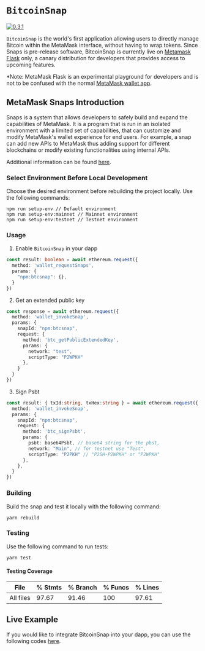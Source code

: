 # `BitcoinSnap`

[![0.3.1](https://badge.fury.io/js/btcsnap.png)](https://badge.fury.io/js/btcsnap)

`BitcoinSnap` is the world's first application allowing users to directly manage Bitcoin within the MetaMask interface, without having to wrap tokens. Since Snaps is pre-release software, BitcoinSnap is currently live on [Metamask Flask](https://metamask.io/flask/) only, a canary distribution for developers that provides access to upcoming features.

*Note: MetaMask Flask is an experimental playground for developers and is not to be confused with the normal [MetaMask wallet app](https://metamask.io/).

## MetaMask Snaps Introduction
Snaps is a system that allows developers to safely build and expand the capabilities of MetaMask. It is a program that is run in an isolated environment with a limited set of capabilities, that can customize and modify MetaMask's wallet experience for end users. For example, a snap can add new APIs to MetaMask thus adding support for different blockchains or modify existing functionalities using internal APIs.

Additional information can be found [here](https://docs.metamask.io/guide/snaps.html).

### Select Environment Before Local Development

Choose the desired environment before rebuilding the project locally. Use the following commands:

```
npm run setup-env // Default environment
npm run setup-env:mainnet // Mainnet environment
npm run setup-env:testnet // Testnet environment
```

### Usage

1. Enable `BitcoinSnap` in your dapp

```ts
const result: boolean = await ethereum.request({
  method: 'wallet_requestSnaps',
  params: {
    "npm:btcsnap": {},
  }
})
```

2. Get an extended public key

```ts
const response = await ethereum.request({
  method: 'wallet_invokeSnap',
  params: {
    snapId: "npm:btcsnap",
    request: {
      method: 'btc_getPublicExtendedKey',
      params: {
        network: "test",
        scriptType: "P2WPKH"
      },
    }
  }
})
```

3. Sign Psbt

```ts
const result: { txId:string, txHex:string } = await ethereum.request({
  method: 'wallet_invokeSnap',
  params: {
    snapId: "npm:btcsnap",
    request: {
      method: 'btc_signPsbt',
      params: {
        psbt: base64Psbt, // base64 string for the pbst,
        network: "Main", // for testnet use "Test",
        scriptType: "P2PKH" // "P2SH-P2WPKH" or "P2WPKH"
      },
    },
  }
})
```

### Building

Build the snap and test it locally with the following command:

```shell
yarn rebuild
```

### Testing

Use the following command to run tests:

```shell
yarn test
```

#### Testing Coverage

| File       | % Stmts | % Branch | % Funcs | % Lines |
|------------|---------|----------|---------|---------|
| All files  |    97.67 |    91.46 |     100 | 97.61   |

## Live Example

If you would like to integrate BitcoinSnap into your dapp, you can use the following codes [here](https://github.com/snapdao/btcsnap/tree/master/packages/example).